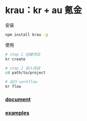 # krau：kr + au 氪金

安装
```bash
npm install krau -g
```

使用
```bash
# step 1 创建项目
kr create

# step 2 进入项目
cd path/to/project

# 运行 workflow
kr flow
```

### [document](https://krau.gitbook.io/project/)

### [examples](https://github.com/dnxbf321/krau/tree/master/example)
